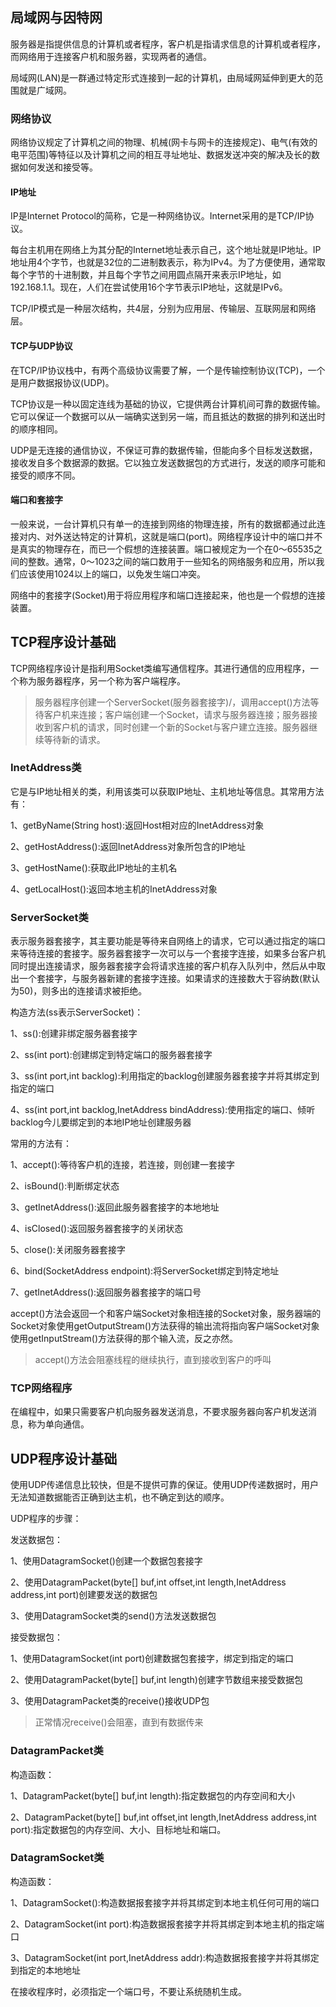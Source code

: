 ## 局域网与因特网

服务器是指提供信息的计算机或者程序，客户机是指请求信息的计算机或者程序，而网络用于连接客户机和服务器，实现两者的通信。

局域网(LAN)是一群通过特定形式连接到一起的计算机，由局域网延伸到更大的范围就是广域网。

### 网络协议

网络协议规定了计算机之间的物理、机械(网卡与网卡的连接规定)、电气(有效的电平范围)等特征以及计算机之间的相互寻址地址、数据发送冲突的解决及长的数据如何发送和接受等。

#### IP地址

IP是Internet Protocol的简称，它是一种网络协议。Internet采用的是TCP/IP协议。

每台主机用在网络上为其分配的Internet地址表示自己，这个地址就是IP地址。IP地址用4个字节，也就是32位的二进制数表示，称为IPv4。为了方便使用，通常取每个字节的十进制数，并且每个字节之间用圆点隔开来表示IP地址，如192.168.1.1。现在，人们在尝试使用16个字节表示IP地址，这就是IPv6。

TCP/IP模式是一种层次结构，共4层，分别为应用层、传输层、互联网层和网络层。

#### TCP与UDP协议

在TCP/IP协议栈中，有两个高级协议需要了解，一个是传输控制协议(TCP)，一个是用户数据报协议(UDP)。

TCP协议是一种以固定连线为基础的协议，它提供两台计算机间可靠的数据传输。它可以保证一个数据可以从一端确实送到另一端，而且抵达的数据的排列和送出时的顺序相同。

UDP是无连接的通信协议，不保证可靠的数据传输，但能向多个目标发送数据，接收发自多个数据源的数据。它以独立发送数据包的方式进行，发送的顺序可能和接受的顺序不同。

#### 端口和套接字

一般来说，一台计算机只有单一的连接到网络的物理连接，所有的数据都通过此连接对内、对外送达特定的计算机，这就是端口(port)。网络程序设计中的端口并不是真实的物理存在，而已一个假想的连接装置。端口被规定为一个在0～65535之间的整数。通常，0～1023之间的端口数用于一些知名的网络服务和应用，所以我们应该使用1024以上的端口，以免发生端口冲突。

网络中的套接字(Socket)用于将应用程序和端口连接起来，他也是一个假想的连接装置。

## TCP程序设计基础

TCP网络程序设计是指利用Socket类编写通信程序。其进行通信的应用程序，一个称为服务器程序，另一个称为客户端程序。

>服务器程序创建一个ServerSocket(服务器套接字)/，调用accept()方法等待客户机来连接；客户端创建一个Socket，请求与服务器连接；服务器接收到客户机的请求，同时创建一个新的Socket与客户建立连接。服务器继续等待新的请求。

### InetAddress类

它是与IP地址相关的类，利用该类可以获取IP地址、主机地址等信息。其常用方法有：

1、getByName(String host):返回Host相对应的InetAddress对象

2、getHostAddress():返回InetAddress对象所包含的IP地址

3、getHostName():获取此IP地址的主机名

4、getLocalHost():返回本地主机的InetAddress对象

### ServerSocket类

表示服务器套接字，其主要功能是等待来自网络上的请求，它可以通过指定的端口来等待连接的套接字。服务器套接字一次可以与一个套接字连接，如果多台客户机同时提出连接请求，服务器套接字会将请求连接的客户机存入队列中，然后从中取出一个套接字，与服务器新建的套接字连接。如果请求的连接数大于容纳数(默认为50)，则多出的连接请求被拒绝。

构造方法(ss表示ServerSocket)：

1、ss():创建非绑定服务器套接字

2、ss(int port):创建绑定到特定端口的服务器套接字

3、ss(int port,int backlog):利用指定的backlog创建服务器套接字并将其绑定到指定的端口

4、ss(int port,int backlog,InetAddress bindAddress):使用指定的端口、倾听backlog今儿要绑定到的本地IP地址创建服务器

常用的方法有：

1、accept():等待客户机的连接，若连接，则创建一套接字

2、isBound():判断绑定状态

3、getInetAddress():返回此服务器套接字的本地地址

4、isClosed():返回服务器套接字的关闭状态

5、close():关闭服务器套接字

6、bind(SocketAddress endpoint):将ServerSocket绑定到特定地址

7、getInetAddress():返回服务器套接字的端口号

accept()方法会返回一个和客户端Socket对象相连接的Socket对象，服务器端的Socket对象使用getOutputStream()方法获得的输出流将指向客户端Socket对象使用getInputStream()方法获得的那个输入流，反之亦然。

>accept()方法会阻塞线程的继续执行，直到接收到客户的呼叫

### TCP网络程序

在编程中，如果只需要客户机向服务器发送消息，不要求服务器向客户机发送消息，称为单向通信。

## UDP程序设计基础

使用UDP传递信息比较快，但是不提供可靠的保证。使用UDP传递数据时，用户无法知道数据能否正确到达主机，也不确定到达的顺序。

UDP程序的步骤：

发送数据包：

1、使用DatagramSocket()创建一个数据包套接字

2、使用DatagramPacket(byte[] buf,int offset,int length,InetAddress address,int port)创建要发送的数据包

3、使用DatagramSocket类的send()方法发送数据包

接受数据包：

1、使用DatagramSocket(int port)创建数据包套接字，绑定到指定的端口

2、使用DatagramPacket(byte[] buf,int length)创建字节数组来接受数据包

3、使用DatagramPacket类的receive()接收UDP包

>正常情况receive()会阻塞，直到有数据传来

### DatagramPacket类

构造函数：

1、DatagramPacket(byte[] buf,int length):指定数据包的内存空间和大小

2、DatagramPacket(byte[] buf,int offset,int length,InetAddress address,int port):指定数据包的内存空间、大小、目标地址和端口。

### DatagramSocket类

构造函数：

1、DatagramSocket():构造数据报套接字并将其绑定到本地主机任何可用的端口

2、DatagramSocket(int port):构造数据报套接字并将其绑定到本地主机的指定端口

3、DatagramSocket(int port,InetAddress addr):构造数据报套接字并将其绑定到指定的本地地址

在接收程序时，必须指定一个端口号，不要让系统随机生成。



